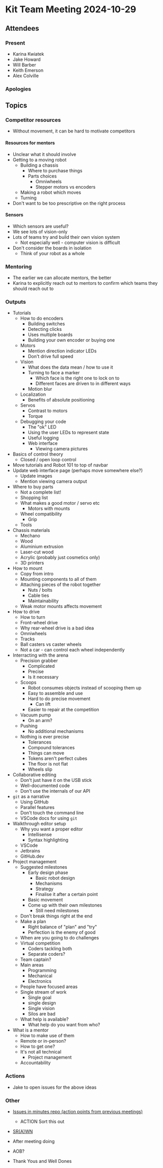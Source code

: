 # Kit Team Meeting 2024-10-29

## Attendees

### Present

- Karina Kwiatek
- Jake Howard
- Will Barber
- Keith Emerson
- Alex Colville

### Apologies

## Topics

### Competitor resources

- Without movement, it can be hard to motivate competitors

#### Resources for mentors

- Unclear what it should involve
- Getting to a moving robot
    - Building a chassis
        - Where to purchase things
        - Parts choices
            - Omniwheels
            - Stepper motors vs encoders
    - Making a robot which moves
    - Turning
- Don't want to be too prescriptive on the right process

#### Sensors

- Which sensors are useful?
- We see lots of vision-only
- Lots of teams try and build their own vision system
    - Not especially well - computer vision is difficult
- Don't consider the boards in isolation
    - Think of your robot as a whole

### Mentoring

- The earlier we can allocate mentors, the better
- Karina to explicitly reach out to mentors to confirm which teams they should reach out to

### Outputs

- Tutorials
    - How to do encoders
        - Building switches
        - Detecting clicks
        - Uses multiple boards
        - Building your own encoder or buying one
    - Motors
        - Mention direction indicator LEDs
        - Don't drive full speed
    - Vision
        - What does the data mean / how to use it
        - Turning to face a marker
            - Which face is the right one to lock on to
            - Different faces are driven to in different ways
        - Motion blur
    - Localization
        - Benefits of absolute positioning
    - Servos
        - Contrast to motors
        - Torque
    - Debugging your code
        - The "ok" LED
        - Using the user LEDs to represent state
        - Useful logging
        - Web interface
            - Viewing camera pictures
- Basics of control theory
    - Closed / open loop control
- Move tutorials and Robot 101 to top of navbar
- Update web interface page (perhaps move somewhere else?)
    - Update images
    - Mention viewing camera output
- Where to buy parts
    - Not a complete list!
    - Shopping list
    - What makes a good motor / servo etc
        - Motors with mounts
    - Wheel compatibility
        - Grip
    - Tools
- Chassis materials
    - Mechano
    - Wood
    - Aluminium extrusion
    - Laser-cut wood
    - Acrylic (probably just cosmetics only)
    - 3D printers
- How to mount
    - Copy from intro
    - Mounting components to all of them
    - Attaching pieces of the robot together
        - Nuts / bolts
        - Cable ties
        - Maintainability
    - Weak motor mounts affects movement
- How to drive
    - How to turn
    - Front-wheel drive
    - Why rear-wheel drive is a bad idea
    - Omniwheels
    - Tracks
    - Ball casters vs caster wheels
    - Not a car - can control each wheel independently
- Interracting with the arena
    - Precision grabber
        - Complicated
        - Precise
        - Is it necessary
    - Scoops
        - Robot consumes objects instead of scooping them up
        - Easy to assemble and use
        - Hard to do precise movement
            - Can lift
        - Easier to repair at the competition
    - Vacuum pump
        - On an arm?
    - Pushing
        - No additional mechanisms
    - Nothing is ever precise
        - Tolerances
        - Compound tolerances
        - Things can move
        - Tokens aren't perfect cubes
        - The floor is not flat
        - Wheels slip
- Collaborative editing
    - Don't just have it on the USB stick
    - Well-documented code
    - Don't use the internals of our API
- `git` as a narrative
    - Using GitHub
    - Parallel features
    - Don't touch the command line
    - VSCode docs for using `git`
- Walkthrough editor setup
    - Why you want a proper editor
        - Intellisense
        - Syntax highlighting
    - VSCode
    - Jetbrains
    - GitHub.dev
- Project management
    - Suggested milestones
        - Early design phase
            - Basic robot design
            - Mechanisms
            - Strategy
            - Finalise it after a certain point
        - Basic movement
        - Come up with their own milestones
            - Still need milestones
    - Don't break things right at the end
    - Make a plan
        - Right balance of "plan" and "try"
        - Perfection is the enemy of good
    - When are you going to do challenges
    - Virtual competition
        - Coders tackling both
        - Separate coders?
    - Team captain?
    - Main areas
        - Programming
        - Mechanical
        - Electronics
    - People have focused areas
    - Single stream of work
        - Single goal
        - single design
        - Single vision
        - Silos are bad
    - What help is available?
        - What help do you want from who?
- What is a mentor
    - How to make use of them
    - Remote or in-person?
    - How to get one?
    - It's not all technical
        - Project management
    - Accountability

### Actions

- Jake to open issues for the above ideas

### Other

- [Issues in minutes repo (action points from previous meetings)](https://github.com/srobo/kit-team-minutes/issues)
    - ACTION Sort this out
- [SR(A)WN](https://github.com/srobo/srawn/issues)
- After meeting doing
- AOB?
    
- Thank Yous and Well Dones

